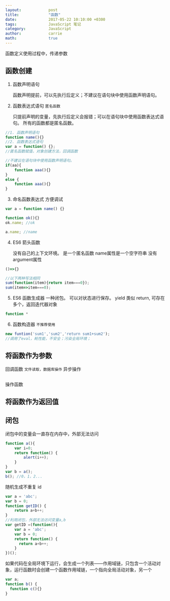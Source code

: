 ```yaml
---
layout:            post
title:             "函数"
date:              2017-05-22 10:10:00 +0300
tags:              JavaScript 笔记
category:          JavaScript
author:            carrie
math:              true
---
```


函数定义使用过程中，传递参数

## 函数创建
1. 函数声明语句
    
    函数声明提前，可以先执行后定义；不建议在语句块中使用函数声明语句。
2. 函数表达式语句 `匿名函数`

    只提前声明的变量，先执行后定义会报错；可以在语句块中使用函数表达式语句。
    所有的函数都是匿名函数。
    

```javascript
//1. 函数声明语句
function name(){}
//2. 函数表达式语句
var a = function() {};
//匿名函数赋值，对象创建方法，回调函数
```
```javascript
//不建议在语句块中使用函数声明语句。
if(aa){
    function aaa(){}
}
else {
    function aaa(){}
}
```
3. 命名函数表达式
    方便调试
```javascript
var a = function name() {}

function ok(){}
ok.name; //ok

a.name; //name

```
4. ES6 箭头函数

    没有自己的上下文环境。
    是一个匿名函数
    name属性是一个空字符串
    没有argument属性
```javascript
()=>{}

//以下两种写法相同
sum(function(item){return item===0});
sum(item=>item===0);
```
5. ES6 函数生成器
    一种闭包。
    可以对状态进行保存。
    yield 类似 return, 可存在多个，返回迭代器对象
```javascript
function *
```

6. 函数构造器 `不推荐使用`
```javascript
new funtion('sum1','sum2','return sum1+sum2');
//调用了eval，耗性能，不安全；污染全局环境；
```

## 将函数作为参数

回调函数 `文件读取，数据库操作` 异步操作
```javascript

```
操作函数

## 将函数作为返回值

## 闭包
闭包中的变量会一直存在内存中，外部无法访问
```javascript
function a(){
    var i=0;
    return function() {
        alert(i++);    
    }
}
var b = a();
b(); //0，1，2...
```

随机生成不重复 id
```javascript
var a = 'abc';
var b = 0;
function getID() {
    return a+b++;
}
//利用闭包，外部无法访问变量a,b
var getID =(function(){
    var a = 'abc';
    var b = 0;
    return function() {
      return a+b++;
    }
})();
```

如果代码在全局环境下运行，会生成一个列表——作用域链，只包含一个活动对象，运行函数时会创建一个函数作用域链，一个指向全局活动对象，另一个

```javascript
var a;
function b() {
  function c(){}
}
```